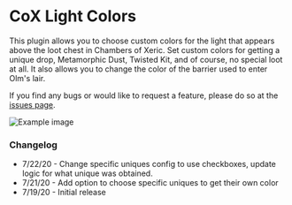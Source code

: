 # CoX Light Colors
This plugin allows you to choose custom colors for the light that appears above the loot chest in Chambers of Xeric.
Set custom colors for getting a unique drop, Metamorphic Dust, Twisted Kit, and of course, no special loot at all.
It also allows you to change the color of the barrier used to enter Olm's lair.  

If you find any bugs or would like to request a feature, please do so at the [issues page](https://github.com/AnkouOSRS/cox-light-colors/issues).

![Example image](https://i.imgur.com/Kx3ZM77.png)

### Changelog
 - 7/22/20 - Change specific uniques config to use checkboxes, update logic for what unique was obtained.
 - 7/21/20 - Add option to choose specific uniques to get their own color
 - 7/19/20 - Initial release
